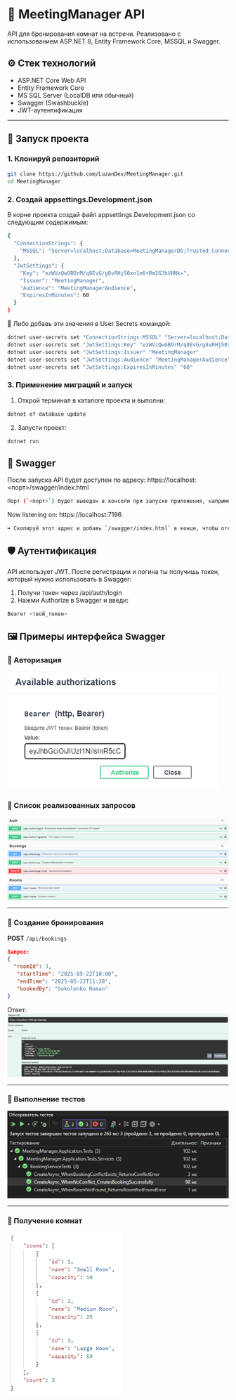 # 📅 MeetingManager API

API для бронирования комнат на встречи. Реализовано с использованием ASP.NET 8, Entity Framework Core, MSSQL и Swagger.

## ⚙️ Стек технологий

- ASP.NET Core Web API
- Entity Framework Core
- MS SQL Server (LocalDB или обычный)
- Swagger (Swashbuckle)
- JWT-аутентификация

---

## 🚀 Запуск проекта

### 1. Клонируй репозиторий

```bash
git clone https://github.com/LuzanDev/MeetingManager.git
cd MeetingManager
```
### 2. Создай appsettings.Development.json
В корне проекта создай файл appsettings.Development.json со следующим содержимым:
```bash
{
  "ConnectionStrings": {
    "MSSQL": "Server=localhost;Database=MeetingManagerDb;Trusted_Connection=True;Encrypt=True;TrustServerCertificate=True"
  },
  "JwtSettings": {
    "Key": "ezWVzQwGBOrM/q8EvG/g8vRHj50xn1e6+Rm2GJhVHNk=",
    "Issuer": "MeetingManager",
    "Audience": "MeetingManagerAudience",
    "ExpiresInMinutes": 60
  }
}
```
🔐 Либо добавь эти значения в User Secrets командой:
```bash
dotnet user-secrets set "ConnectionStrings:MSSQL" "Server=localhost;Database=MeetingManagerDb;Trusted_Connection=True;Encrypt=True;TrustServerCertificate=True"
dotnet user-secrets set "JwtSettings:Key" "ezWVzQwGBOrM/q8EvG/g8vRHj50xn1e6+Rm2GJhVHNk="
dotnet user-secrets set "JwtSettings:Issuer" "MeetingManager"
dotnet user-secrets set "JwtSettings:Audience" "MeetingManagerAudience"
dotnet user-secrets set "JwtSettings:ExpiresInMinutes" "60"
```
### 3. Применение миграций и запуск
1. Открой терминал в каталоге проекта и выполни:
```bash
dotnet ef database update
```
2. Запусти проект:
```bash
dotnet run
```
## 📘 Swagger

После запуска API будет доступен по адресу:
https://localhost:<порт>/swagger/index.html
```bash
Порт (`<порт>`) будет выведен в консоли при запуске приложения, например:
```
Now listening on: https://localhost:7196
```bash
➡ Скопируй этот адрес и добавь `/swagger/index.html` в конце, чтобы открыть Swagger UI.
```
## 🛡 Аутентификация
API использует JWT. После регистрации и логина ты получишь токен, который нужно использовать в Swagger:
1. Получи токен через /api/auth/login
2. Нажми Authorize в Swagger и введи:
``` bash
Bearer <твой_токен>
```
## 🖼 Примеры интерфейса Swagger

### 🔐 Авторизация

![Авторизация](docs/images/swagger_auth.png.PNG)

### 🔐 Список реализованных запросов

![Список реализованных запросов](docs/images/list-ends.PNG)

---

### 📝 Создание бронирования

**POST** `/api/bookings`

```json
Запрос: 
{
  "roomId": 3,
   "startTime": "2025-05-22T10:00",
   "endTime": "2025-05-22T11:30",
   "bookedBy": "Sokolenko Roman"
}
```
Ответ:
![Создание бронирования](docs/images/create_booking.png.PNG)

---

### 📝 Выполнение тестов

![Выполнение тестов](docs/images/tests.PNG)

---
### 📝 Получение комнат

![Получение комнат](docs/images/rooms.PNG)




 
